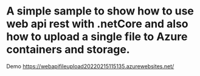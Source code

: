 # A simple sample to show how to use web api rest with .netCore and also how to upload a single file to Azure containers and storage.
Demo https://webapifileupload20220215115135.azurewebsites.net/
